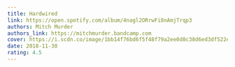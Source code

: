 ```yaml
---
title: Hardwired
link: https://open.spotify.com/album/4nagl2ORrwFi8nAmjTrqp3
authors: Mitch Murder
authors_link: https://mitchmurder.bandcamp.com
cover: https://i.scdn.co/image/1bb14f76bd6f5f48f79a2ee0d0c38d6ed3df522e
date: 2018-11-30
rating: 4.5
---
```

